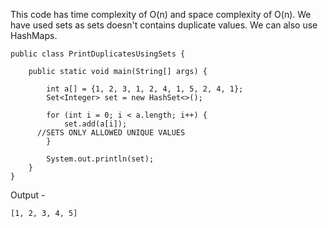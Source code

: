This code has time complexity of O(n) and space complexity of O(n).
We have used sets as sets doesn't contains duplicate values.
We can also use HashMaps.


```
public class PrintDuplicatesUsingSets {

    public static void main(String[] args) {

        int a[] = {1, 2, 3, 1, 2, 4, 1, 5, 2, 4, 1};
        Set<Integer> set = new HashSet<>();

        for (int i = 0; i < a.length; i++) {
            set.add(a[i]);    
      //SETS ONLY ALLOWED UNIQUE VALUES
        }

        System.out.println(set);
    }
}
```
Output -
```
[1, 2, 3, 4, 5]
```
